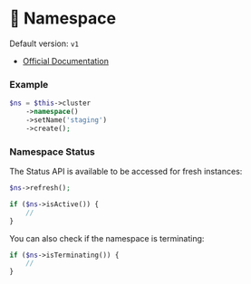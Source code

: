 # 🧑 Namespace

Default version: `v1`

* [Official Documentation](https://kubernetes.io/docs/concepts/overview/working-with-objects/namespaces/)

### Example

```php
$ns = $this->cluster
    ->namespace()
    ->setName('staging')
    ->create();
```

### Namespace Status

The Status API is available to be accessed for fresh instances:

```php
$ns->refresh();

if ($ns->isActive()) {
    //
}
```

You can also check if the namespace is terminating:

```php
if ($ns->isTerminating()) {
    //
}
```
